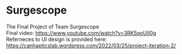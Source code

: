 # Surgescope
The Final Project of Team Surgescope <br> 
Final video: https://www.youtube.com/watch?v=3RK5qoUlI0g <br>
Referneces to UI design is provided here: https://canhapticslab.wordpress.com/2022/03/25/project-iteration-2/
